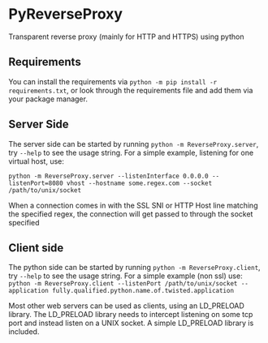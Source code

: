 # PyReverseProxy
Transparent reverse proxy (mainly for HTTP and HTTPS) using python

## Requirements
You can install the requirements via `python -m pip install -r requirements.txt`, or look through the requirements file and add them via your package manager.

## Server Side
The server side can be started by running `python -m ReverseProxy.server`, try `--help` to see the usage string.  For a simple example, listening for one virtual host, use:

`python -m ReverseProxy.server --listenInterface 0.0.0.0 --listenPort=8080 vhost --hostname some.regex.com --socket /path/to/unix/socket`

When a connection comes in with the SSL SNI or HTTP Host line matching the specified regex, the connection will get passed to through the socket specified

## Client side
The python side can be started by running `python -m ReverseProxy.client`, try `--help` to see the usage string.  For a simple example (non ssl) use:
`python -m ReverseProxy.client --listenPort /path/to/unix/socket --application fully.qualified.python.name.of.twisted.application` 

Most other web servers can be used as clients, using an LD_PRELOAD library.  The LD_PRELOAD library needs to intercept listening on some tcp port and instead listen on a UNIX socket.  A simple LD_PRELOAD library is included.
